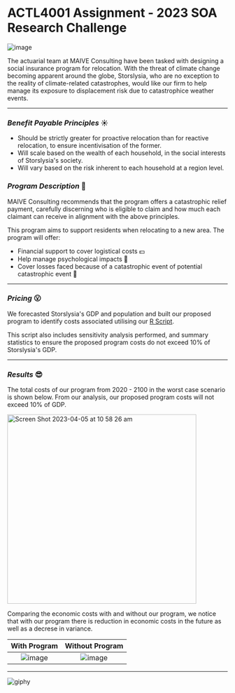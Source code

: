 # ACTL4001 Assignment - 2023 SOA Research Challenge

![image](https://user-images.githubusercontent.com/113440610/229755925-c567265f-9d0b-4fc0-908f-5311ab7433b9.png)

The actuarial team at MAIVE Consulting have been tasked with designing a social insurance program for relocation. With the threat of climate change becoming apparent around the globe, Storslysia, who are no exception to the reality of climate-related catastrophes, would like our firm to help manage its exposure to displacement risk due to catastrophice weather events. 

----------------------------------------------

### ***Benefit Payable Principles*** ☀️
* Should be strictly greater for proactive relocation than for reactive relocation, to ensure incentivisation of the former. 
* Will scale based on the wealth of each household, in the social interests of Storslysia's society.
* Will vary based on the risk inherent to each household at a region level.

### ***Program Description*** 🚀
MAIVE Consulting recommends that the program offers a catastrophic relief payment, carefully discerning who is eligible to claim and how much each claimant can receive in alignment with the above principles. 

This program aims to support residents when relocating to a new area. The program will offer: 
* Financial support to cover logistical costs :dollar:
* Help manage psychological impacts 🌝
* Cover losses faced because of a catastrophic event of potential catastrophic event :stars:

--------------------------------------------

### ***Pricing*** 😮
We forecasted Storslysia's GDP and population and built our proposed program to identify costs associated utilising our [R Script](https://github.com/Actuarial-Control-Cycle-Part-A-2023-T1/group-github-pages-group-1/blob/main/R%20Script).

This script also includes sensitivity analysis performed, and summary statistics to ensure the proposed program costs do not exceed 10% of Storslysia's GDP. 

-----------------------------------------------

### ***Results*** 😎
The total costs of our program from 2020 - 2100 in the worst case scenario is shown below. From our analysis, our proposed program costs will not exceed 10% of GDP.

<img width="432" alt="Screen Shot 2023-04-05 at 10 58 26 am" src="https://user-images.githubusercontent.com/113522147/229954592-73bcc59f-8e11-44d7-b64b-2f4859234875.png">


Comparing the economic costs with and without our program, we notice that with our program there is reduction in economic costs in the future as well as a decrese in variance. 

With Program                   | Without Program
:-----------------------------:|:-----------------------------:
![image](https://user-images.githubusercontent.com/113440610/229763855-fbf4e5ae-9f82-4626-9acd-d33850ac57f6.png)|![image](https://user-images.githubusercontent.com/113440610/229764395-98ef8259-a2e3-456e-8b3b-5b7e7af95167.png)

-----------------------------------------------

![giphy](https://user-images.githubusercontent.com/113440610/229765593-73ada8b7-5573-423a-9239-31cf87defbf3.gif)


